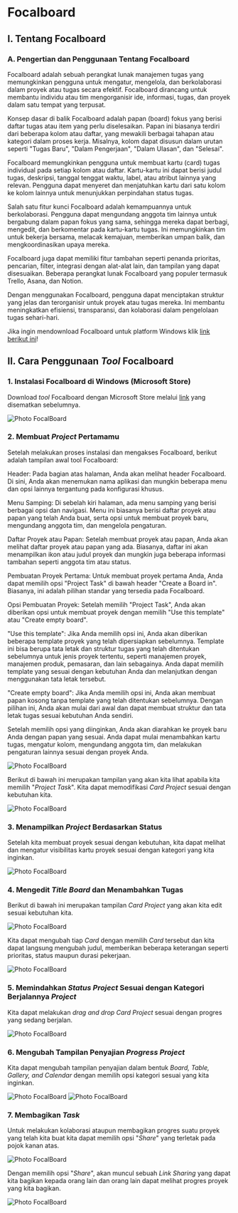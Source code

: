# Focalboard
## I. Tentang Focalboard
### A. Pengertian dan Penggunaan Tentang Focalboard

Focalboard adalah sebuah perangkat lunak manajemen tugas yang memungkinkan pengguna untuk mengatur, mengelola, dan berkolaborasi dalam proyek atau tugas secara efektif. Focalboard dirancang untuk membantu individu atau tim mengorganisir ide, informasi, tugas, dan proyek dalam satu tempat yang terpusat.

Konsep dasar di balik Focalboard adalah papan (board) fokus yang berisi daftar tugas atau item yang perlu diselesaikan. Papan ini biasanya terdiri dari beberapa kolom atau daftar, yang mewakili berbagai tahapan atau kategori dalam proses kerja. Misalnya, kolom dapat disusun dalam urutan seperti "Tugas Baru", "Dalam Pengerjaan", "Dalam Ulasan", dan "Selesai".

Focalboard memungkinkan pengguna untuk membuat kartu (card) tugas individual pada setiap kolom atau daftar. Kartu-kartu ini dapat berisi judul tugas, deskripsi, tanggal tenggat waktu, label, atau atribut lainnya yang relevan. Pengguna dapat menyeret dan menjatuhkan kartu dari satu kolom ke kolom lainnya untuk menunjukkan perpindahan status tugas.

Salah satu fitur kunci Focalboard adalah kemampuannya untuk berkolaborasi. Pengguna dapat mengundang anggota tim lainnya untuk bergabung dalam papan fokus yang sama, sehingga mereka dapat berbagi, mengedit, dan berkomentar pada kartu-kartu tugas. Ini memungkinkan tim untuk bekerja bersama, melacak kemajuan, memberikan umpan balik, dan mengkoordinasikan upaya mereka.

Focalboard juga dapat memiliki fitur tambahan seperti penanda prioritas, pencarian, filter, integrasi dengan alat-alat lain, dan tampilan yang dapat disesuaikan. Beberapa perangkat lunak Focalboard yang populer termasuk Trello, Asana, dan Notion.

Dengan menggunakan Focalboard, pengguna dapat menciptakan struktur yang jelas dan terorganisir untuk proyek atau tugas mereka. Ini membantu meningkatkan efisiensi, transparansi, dan kolaborasi dalam pengelolaan tugas sehari-hari.

Jika ingin mendownload Focalboard untuk platform Windows klik [link berikut ini](https://www.focalboard.com/download/personal-edition/desktop/)!

## II. Cara Penggunaan *Tool* Focalboard

### 1.	Instalasi Focalboard di Windows (Microsoft Store)

Download *tool* Focalboard dengan Microsoft Store melalui [link](https://www.focalboard.com/download/personal-edition/desktop/) yang disematkan sebelumnya.

<img src="Focalboard Project/1.JPG" alt="Photo FocalBoard" title="Download Focalboard di Microsoft Store">

### 2.	Membuat *Project* Pertamamu

Setelah melakukan proses instalasi dan mengakses Focalboard, berikut adalah tampilan awal tool Focalboard:

Header: Pada bagian atas halaman, Anda akan melihat header Focalboard. Di sini, Anda akan menemukan nama aplikasi dan mungkin beberapa menu dan opsi lainnya tergantung pada konfigurasi khusus.

Menu Samping: Di sebelah kiri halaman, ada menu samping yang berisi berbagai opsi dan navigasi. Menu ini biasanya berisi daftar proyek atau papan yang telah Anda buat, serta opsi untuk membuat proyek baru, mengundang anggota tim, dan mengelola pengaturan.

Daftar Proyek atau Papan: Setelah membuat proyek atau papan, Anda akan melihat daftar proyek atau papan yang ada. Biasanya, daftar ini akan menampilkan ikon atau judul proyek dan mungkin juga beberapa informasi tambahan seperti anggota tim atau status.

Pembuatan Proyek Pertama: Untuk membuat proyek pertama Anda, Anda dapat memilih opsi "Project Task" di bawah header "Create a Board in". Biasanya, ini adalah pilihan standar yang tersedia pada Focalboard.

Opsi Pembuatan Proyek: Setelah memilih "Project Task", Anda akan diberikan opsi untuk membuat proyek dengan memilih "Use this template" atau "Create empty board".

"Use this template": Jika Anda memilih opsi ini, Anda akan diberikan beberapa template proyek yang telah dipersiapkan sebelumnya. Template ini bisa berupa tata letak dan struktur tugas yang telah ditentukan sebelumnya untuk jenis proyek tertentu, seperti manajemen proyek, manajemen produk, pemasaran, dan lain sebagainya. Anda dapat memilih template yang sesuai dengan kebutuhan Anda dan melanjutkan dengan menggunakan tata letak tersebut.

"Create empty board": Jika Anda memilih opsi ini, Anda akan membuat papan kosong tanpa template yang telah ditentukan sebelumnya. Dengan pilihan ini, Anda akan mulai dari awal dan dapat membuat struktur dan tata letak tugas sesuai kebutuhan Anda sendiri.

Setelah memilih opsi yang diinginkan, Anda akan diarahkan ke proyek baru Anda dengan papan yang sesuai. Anda dapat mulai menambahkan kartu tugas, mengatur kolom, mengundang anggota tim, dan melakukan pengaturan lainnya sesuai dengan proyek Anda.

<img src="Focalboard Project/2.JPG" alt="Photo FocalBoard" title="Tampilan menu awal Focalboard">

Berikut di bawah ini merupakan tampilan yang akan kita lihat apabila kita memilih "*Project Task*". Kita dapat memodifikasi *Card Project* sesuai dengan kebutuhan kita.

<img src="Focalboard Project/3.JPG" alt="Photo FocalBoard" title="Memilih Project Task">

### 3.	Menampilkan *Project* Berdasarkan Status

Setelah kita membuat proyek sesuai dengan kebutuhan, kita dapat melihat dan mengatur visibilitas kartu proyek sesuai dengan kategori yang kita inginkan.

<img src="Focalboard Project/4.JPG" alt="Photo FocalBoard" title="Status Project">

### 4.	Mengedit *Title Board* dan Menambahkan Tugas

Berikut di bawah ini merupakan tampilan *Card Project* yang akan kita edit sesuai kebutuhan kita.

<img src="Focalboard Project/5.JPG" alt="Photo FocalBoard" title="Untitled Card Project">

Kita dapat mengubah tiap *Card* dengan memilih *Card* tersebut dan kita dapat langsung mengubah judul, memberikan beberapa keterangan seperti prioritas, status maupun durasi 
pekerjaan.

<img src="Focalboard Project/6.JPG" alt="Photo FocalBoard" title="Sesudah diedit">
   
### 5.	Memindahkan *Status Project* Sesuai dengan Kategori Berjalannya *Project*

Kita dapat melakukan *drag and drop Card Project* sesuai dengan progres yang sedang berjalan.

<img src="Focalboard Project/7.JPG" alt="Photo FocalBoard" title="Drag and Drop">


### 6.	Mengubah Tampilan Penyajian *Progress Project*

Kita dapat mengubah tampilan penyajian dalam bentuk *Board, Table, Gallery, and Calendar* dengan memilih opsi kategori sesuai yang kita inginkan.

<img src="Focalboard Project/8.JPG" alt="Photo FocalBoard" title="Ubah tampilan">
<img src="Focalboard Project/9.JPG" alt="Photo FocalBoard" title="Tampilan Calendar">

### 7.	Membagikan *Task*

Untuk melakukan kolaborasi ataupun membagikan progres suatu proyek yang telah kita buat kita dapat memilih opsi "*Share*" yang terletak pada pojok kanan atas.

<img src="Focalboard Project/10.JPG" alt="Photo FocalBoard" title="Klik Share Button">

Dengan memilih opsi "*Share*", akan muncul sebuah *Link Sharing* yang dapat kita bagikan kepada orang lain dan orang lain dapat melihat progres proyek yang kita bagikan.

<img src="Focalboard Project/11.JPG" alt="Photo FocalBoard" title="Tampilan Share">
